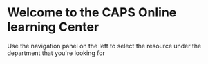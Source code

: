 # Welcome to the CAPS Online learning Center

Use the navigation panel on the left to select the resource under the department that you're looking for